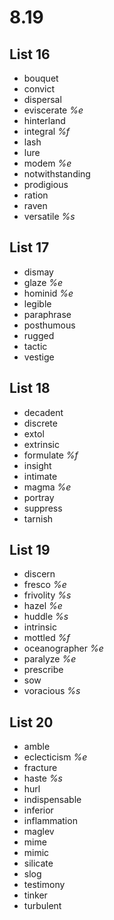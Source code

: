 # 8.19
## List 16
* bouquet
* convict
* dispersal
* eviscerate *%e*
* hinterland
* integral *%f*
* lash
* lure
* modem *%e*
* notwithstanding 
* prodigious
* ration
* raven
* versatile *%s*

## List 17
* dismay
* glaze *%e*
* hominid *%e*
* legible
* paraphrase
* posthumous
* rugged
* tactic
* vestige

## List 18
* decadent
* discrete
* extol
* extrinsic
* formulate *%f*
* insight
* intimate
* magma *%e*
* portray
* suppress
* tarnish

## List 19
* discern
* fresco *%e*
* frivolity *%s*
* hazel *%e*
* huddle *%s*
* intrinsic
* mottled *%f*
* oceanographer *%e*
* paralyze *%e*
* prescribe
* sow
* voracious *%s*

## List 20
* amble
* eclecticism *%e*
* fracture
* haste *%s*
* hurl
* indispensable
* inferior
* inflammation
* maglev
* mime
* mimic
* silicate
* slog
* testimony
* tinker
* turbulent